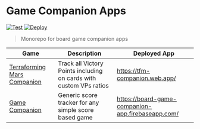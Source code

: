 # Game Companion Apps

[![Test](https://github.com/gund/game-companion/actions/workflows/test.yml/badge.svg)](https://github.com/gund/game-companion/actions/workflows/test.yml)
[![Deploy](https://github.com/gund/game-companion/actions/workflows/firebase-deploy.yml/badge.svg)](https://github.com/gund/game-companion/actions/workflows/firebase-deploy.yml)

> Monorepo for board game companion apps

| Game                                              | Description                                                        | Deployed App                                      |
| ------------------------------------------------- | ------------------------------------------------------------------ | ------------------------------------------------- |
| [Terraforming Mars Companion](apps/tfm-companion) | Track all Victory Points including on cards with custom VPs ratios | https://tfm-companion.web.app/                    |
| [Game Companion](apps/game-companion)             | Generic score tracker for any simple score based game              | https://board-game-companion-app.firebaseapp.com/ |
